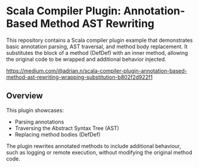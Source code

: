 # Scala Compiler Plugin: Annotation-Based Method AST Rewriting

This repository contains a Scala compiler plugin example that demonstrates basic annotation parsing, AST traversal, and method body replacement. It substitutes the block of a method (DefDef) with an inner method, allowing the original code to be wrapped and additional behavior injected.

https://medium.com/@adrian.n/scala-compiler-plugin-annotation-based-method-ast-rewriting-wrapping-substitution-b802f2d922f1


## Overview

This plugin showcases:
- Parsing annotations
- Traversing the Abstract Syntax Tree (AST)
- Replacing method bodies (DefDef)

The plugin rewrites annotated methods to include additional behaviour, such as logging or remote execution, without modifying the original method code.


